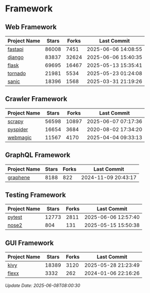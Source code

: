 # Framework

## Web Framework
| Project Name | Stars | Forks | Last Commit |
| ------------ | ----- | ----- | ----------- |
| [fastapi](https://github.com/fastapi/fastapi) | 86008 | 7451 | 2025-06-06 14:08:55 |
| [django](https://github.com/django/django) | 83837 | 32624 | 2025-06-06 15:40:35 |
| [flask](https://github.com/pallets/flask) | 69695 | 16467 | 2025-05-13 15:35:41 |
| [tornado](https://github.com/tornadoweb/tornado) | 21981 | 5534 | 2025-05-23 01:24:08 |
| [sanic](https://github.com/sanic-org/sanic) | 18396 | 1568 | 2025-03-31 21:19:26 |

## Crawler Framework
| Project Name | Stars | Forks | Last Commit |
| ------------ | ----- | ----- | ----------- |
| [scrapy](https://github.com/scrapy/scrapy) | 56598 | 10897 | 2025-06-07 07:17:36 |
| [pyspider](https://github.com/binux/pyspider) | 16654 | 3684 | 2020-08-02 17:34:20 |
| [webmagic](https://github.com/code4craft/webmagic) | 11567 | 4170 | 2025-04-04 09:33:13 |

## GraphQL Framework
| Project Name | Stars | Forks | Last Commit |
| ------------ | ----- | ----- | ----------- |
| [graphene](https://github.com/graphql-python/graphene) | 8188 | 822 | 2024-11-09 20:43:17 |

## Testing Framework
| Project Name | Stars | Forks | Last Commit |
| ------------ | ----- | ----- | ----------- |
| [pytest](https://github.com/pytest-dev/pytest) | 12773 | 2811 | 2025-06-06 12:57:40 |
| [nose2](https://github.com/nose-devs/nose2) | 804 | 131 | 2025-05-15 15:50:38 |

## GUI Framework
| Project Name | Stars | Forks | Last Commit |
| ------------ | ----- | ----- | ----------- |
| [kivy](https://github.com/kivy/kivy) | 18389 | 3120 | 2025-05-28 21:23:49 |
| [flexx](https://github.com/flexxui/flexx) | 3332 | 262 | 2024-01-06 22:16:26 |

*Update Date: 2025-06-08T08:00:30*